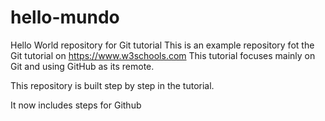 # hello-mundo
Hello World repository for Git tutorial
This is an example repository fot the Git tutorial on https://www.w3schools.com
This tutorial focuses mainly on Git and using GitHub as its remote.

This repository is built step by step in the tutorial.

It now includes steps for Github
